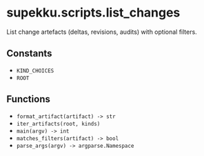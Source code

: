 # supekku.scripts.list_changes

List change artefacts (deltas, revisions, audits) with optional filters.

## Constants

- `KIND_CHOICES`
- `ROOT`

## Functions

- `format_artifact(artifact) -> str`
- `iter_artifacts(root, kinds)`
- `main(argv) -> int`
- `matches_filters(artifact) -> bool`
- `parse_args(argv) -> argparse.Namespace`
